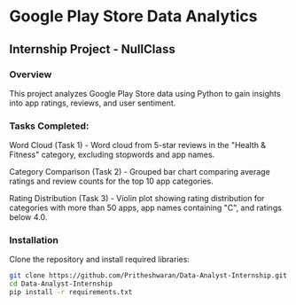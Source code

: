 # Google Play Store Data Analytics
## Internship Project - NullClass

### Overview
This project analyzes Google Play Store data using Python to gain insights into app ratings, reviews, and user sentiment.

### Tasks Completed:
Word Cloud (Task 1) - Word cloud from 5-star reviews in the "Health & Fitness" category, excluding stopwords and app names.

Category Comparison (Task 2) - Grouped bar chart comparing average ratings and review counts for the top 10 app categories.

Rating Distribution (Task 3) - Violin plot showing rating distribution for categories with more than 50 apps, app names containing "C", and ratings below 4.0.

### Installation
Clone the repository and install required libraries:
```sh
git clone https://github.com/Pritheshwaran/Data-Analyst-Internship.git
cd Data-Analyst-Internship
pip install -r requirements.txt
